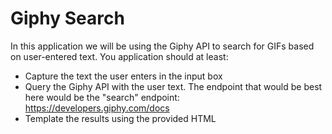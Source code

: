 # Giphy Search

In this application we will be using the Giphy API to search for GIFs based on user-entered text. You application should at least:

- Capture the text the user enters in the input box
- Query the Giphy API with the user text. The endpoint that would be best here would be the "search" endpoint: https://developers.giphy.com/docs
- Template the results using the provided HTML